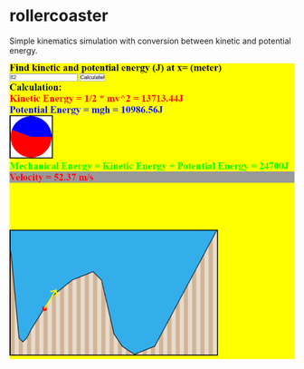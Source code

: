 # rollercoaster
Simple kinematics simulation with conversion between kinetic and potential energy.

![Screenshot](screenshot.png)
